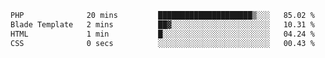 <!--START_SECTION:waka-->

```txt
PHP              20 mins         █████████████████████▒░░░   85.02 %
Blade Template   2 mins          ██▓░░░░░░░░░░░░░░░░░░░░░░   10.31 %
HTML             1 min           █░░░░░░░░░░░░░░░░░░░░░░░░   04.24 %
CSS              0 secs          ░░░░░░░░░░░░░░░░░░░░░░░░░   00.43 %
```

<!--END_SECTION:waka-->
